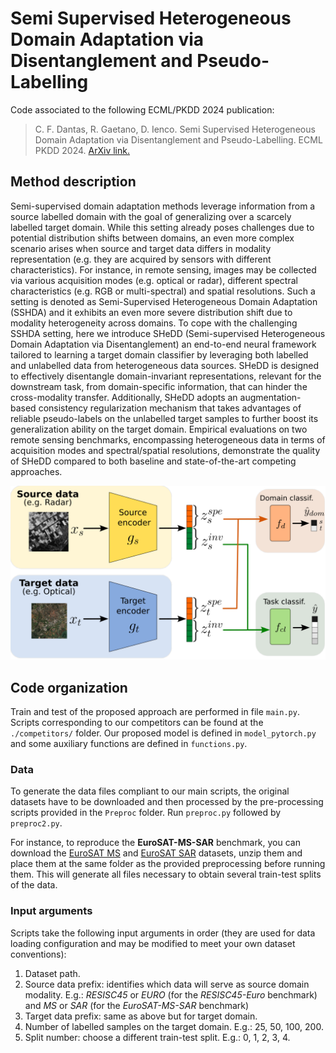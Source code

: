 # Semi Supervised Heterogeneous Domain Adaptation via Disentanglement and Pseudo-Labelling

Code associated to the following ECML/PKDD 2024 publication:

> C. F. Dantas, R. Gaetano, D. Ienco. Semi Supervised Heterogeneous Domain Adaptation via Disentanglement and Pseudo-Labelling. ECML PKDD 2024. [ArXiv link.](https://arxiv.org/abs/2406.14087)


## Method description 
Semi-supervised domain adaptation methods leverage information from a source labelled domain with the goal of generalizing over a scarcely labelled target domain. While this setting already poses challenges due to potential distribution shifts between domains, an even more complex scenario arises when source and target data differs in modality representation (e.g. they are acquired by sensors with different characteristics). For instance, in remote sensing, images may be collected via various acquisition modes (e.g. optical or radar), different spectral characteristics (e.g. RGB or multi-spectral) and spatial resolutions. Such a setting is denoted as Semi-Supervised Heterogeneous Domain Adaptation (SSHDA) and it exhibits an even more severe distribution shift due to modality heterogeneity across domains. 
To cope with the challenging SSHDA setting, here we introduce SHeDD (Semi-supervised Heterogeneous Domain Adaptation via Disentanglement) an end-to-end neural framework tailored to learning a target domain classifier by leveraging both labelled and unlabelled data from heterogeneous data sources. SHeDD is designed to effectively disentangle domain-invariant representations, relevant for the downstream task, from domain-specific information, that can hinder the cross-modality transfer. Additionally, SHeDD adopts an augmentation-based consistency regularization mechanism that takes advantages of reliable pseudo-labels on the unlabelled target samples to further boost its generalization ability on the target domain. Empirical evaluations on two remote sensing benchmarks, encompassing heterogeneous data in terms of acquisition modes and spectral/spatial resolutions, demonstrate the quality of SHeDD compared to both baseline and state-of-the-art competing approaches.

![SHeDD architecture](Arch.png)

## Code organization

Train and test of the proposed approach are performed in file `main.py`. Scripts corresponding to our competitors can be found at the `./competitors/` folder.
Our proposed model is defined in `model_pytorch.py` and some auxiliary functions are defined in `functions.py`.

### Data
To generate the data files compliant to our main scripts, the original datasets have to be downloaded and then processed by the pre-processing scripts provided in the `Preproc` folder.
Run `preproc.py` followed by `preproc2.py`.

For instance, to reproduce the **EuroSAT-MS-SAR** benchmark, you can download the [EuroSAT MS](https://madm.dfki.de/files/sentinel/EuroSATallBands.zip) and [EuroSAT SAR](https://huggingface.co/datasets/wangyi111/EuroSAT-SAR/resolve/main/EuroSAT-SAR.zip) datasets, unzip them and place them at the same folder as the provided preprocessing before running them. This will generate all files necessary to obtain several train-test splits of the data.

### Input arguments 
Scripts take the following input arguments in order (they are used for data loading configuration and may be modified to meet your own dataset conventions):
1) Dataset path.
2) Source data prefix: identifies which data will serve as source domain modality. E.g.: *RESISC45* or *EURO* (for the *RESISC45-Euro* benchmark) and *MS* or *SAR* (for the *EuroSAT-MS-SAR* benchmark)
3) Target data prefix: same as above but for target domain.
4) Number of labelled samples on the target domain. E.g.: 25, 50, 100, 200.
5) Split number: choose a different train-test split. E.g.: 0, 1, 2, 3, 4.

